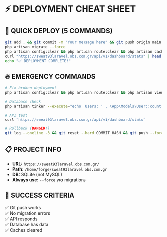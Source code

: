 # ⚡ DEPLOYMENT CHEAT SHEET

## 🚀 **QUICK DEPLOY (5 COMMANDS)**

```bash
git add . && git commit -m "Your message here" && git push origin main
php artisan migrate --force
php artisan config:clear && php artisan route:clear && php artisan cache:clear
curl "https://sweat93laravel.obs.com.gr/api/v1/dashboard/stats" | head -5
echo "✅ DEPLOYMENT COMPLETE!"
```

## 🔥 **EMERGENCY COMMANDS**

```bash
# Fix broken deployment
php artisan config:clear && php artisan route:clear && php artisan view:clear && php artisan cache:clear

# Database check
php artisan tinker --execute="echo 'Users: ' . \App\Models\User::count() . ', Bookings: ' . \App\Models\Booking::count();"

# API test
curl "https://sweat93laravel.obs.com.gr/api/v1/dashboard/stats"

# Rollback (DANGER!)
git log --oneline -3 && git reset --hard COMMIT_HASH && git push --force origin main
```

## 📋 **PROJECT INFO**

- **URL:** `https://sweat93laravel.obs.com.gr/`
- **Path:** `/home/forge/sweat93laravel.obs.com.gr`
- **DB:** SQLite (not MySQL)
- **Always use:** `--force` για migrations

## 🎯 **SUCCESS CRITERIA**

✅ Git push works  
✅ No migration errors  
✅ API responds  
✅ Database has data  
✅ Caches cleared 